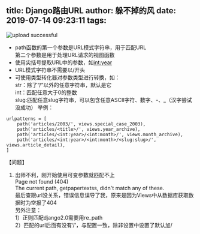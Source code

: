 title: Django路由URL
author: 躲不掉的风
date: 2019-07-14 09:23:11
tags:
---
![upload successful](/images/pasted-58.png)
- path函数的第一个参数是URL模式字符串，用于匹配URL  
第二个参数是用于处理URL请求的视图函数  
- 使用尖括号提取URL中的参数，如<int:year>  
- URL模式字符串不需要以/开头  
- 可使用类型转化器对参数类型进行转换，如：  
str：除了“/”以外的任意字符串，默认是它  
int：匹配任意大于0的整数  
slug:匹配任意slug字符串，可以包含任意ASCII字符、数字、-、_（汉字尝试没成功）
举例： 
```
urlpatterns = [
    path('articles/2003/', views.special_case_2003),
    path('articles/<title>/', views.year_archive),
    path('articles/<int:year>/<int:month>/', views.month_archive),
    path('articles/<int:year>/<int:month>/<slug:slug>/', views.article_detail),
]
```

【问题】
1. 出师不利，刚开始使用可变参数就匹配不上   
Page not found (404)    
The current path, getpapertextss, didn't match any of these.  
最后查跟url没关系，错误信息误导了我，原来是因为Views中从数据库获取数据时为空报了404  
另外注意：  
1）正则匹配django2.0需要用re_path   
2）匹配的url后面有没有‘/’，与配置一致，除非设置中设置了默认加/